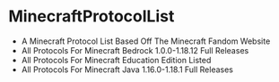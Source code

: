 # MinecraftProtocolList
- A Minecraft Protocol List Based Off The Minecraft Fandom Website
- All Protocols For Minecraft Bedrock 1.0.0-1.18.12 Full Releases
- All Protocols For Minecraft Education Edition Listed
- All Protocols For Minecraft Java 1.16.0-1.18.1 Full Releases
